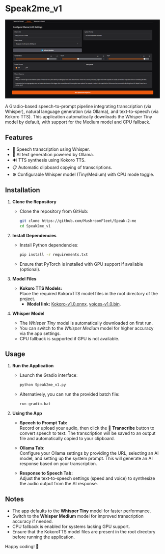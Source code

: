# Speak2me_v1
![demo-ui](https://raw.githubusercontent.com/MushroomFleet/Speak-2-me/refs/heads/main/images/demo-ui.png)

A Gradio-based speech-to-prompt pipeline integrating transcription (via Whisper), natural language generation (via Ollama), and text-to-speech (via Kokoro TTS). This application automatically downloads the Whisper Tiny model by default, with support for the Medium model and CPU fallback.

## Features
- 🎤 Speech transcription using Whisper.
- 🤖 AI text generation powered by Ollama.
- 🔊 TTS synthesis using Kokoro TTS.
- 📋 Automatic clipboard copying of transcriptions.
- ⚙️ Configurable Whisper model (Tiny/Medium) with CPU mode toggle.

## Installation

1. **Clone the Repository**
   - Clone the repository from GitHub:
     ```bash
     git clone https://github.com/MushroomFleet/Speak-2-me
     cd Speak2me_v1
     ```

2. **Install Dependencies**
   - Install Python dependencies:
     ```bash
     pip install -r requirements.txt
     ```
   - Ensure that PyTorch is installed with GPU support if available (optional).

3. **Model Files**
   - **Kokoro TTS Models:**  
     Place the required KokoroTTS model files in the root directory of the project.  
     - **Model link:** [Kokoro-v1.0.onnx](https://github.com/thewh1teagle/kokoro-onnx/releases/download/model-files-v1.0/kokoro-v1.0.onnx), [voices-v1.0.bin](https://github.com/thewh1teagle/kokoro-onnx/releases/download/model-files-v1.0/voices-v1.0.bin).

4. **Whisper Model**
   - The *Whisper Tiny* model is automatically downloaded on first run.  
   - You can switch to the *Whisper Medium* model for higher accuracy via the app settings.
   - CPU fallback is supported if GPU is not available.

## Usage

1. **Run the Application**
   - Launch the Gradio interface:
     ```bash
     python Speak2me_v1.py
     ```
   - Alternatively, you can run the provided batch file:
     ```bash
     run-gradio.bat
     ```

2. **Using the App**
   - **Speech to Prompt Tab:**  
     Record or upload your audio, then click the 🎯 **Transcribe** button to convert speech to text. The transcription will be saved to an output file and automatically copied to your clipboard.
     
   - **Ollama Tab:**  
     Configure your Ollama settings by providing the URL, selecting an AI model, and setting up the system prompt. This will generate an AI response based on your transcription.
     
   - **Response to Speech Tab:**  
     Adjust the text-to-speech settings (speed and voice) to synthesize the audio output from the AI response.

## Notes
- The app defaults to the **Whisper Tiny** model for faster performance.  
- Switch to the **Whisper Medium** model for improved transcription accuracy if needed.
- CPU fallback is enabled for systems lacking GPU support.
- Ensure that the KokoroTTS model files are present in the root directory before running the application.

Happy coding! 🚀
